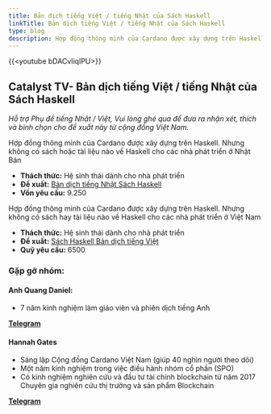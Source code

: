 ```yaml
---
title: Bản dịch tiếng Việt / tiếng Nhật của Sách Haskell
linkTitle: Bản dịch tiếng Việt / tiếng Nhật của Sách Haskell
type: blog
description: Hợp đồng thông minh của Cardano được xây dựng trên Haskell. Nhưng không có sách hay tài liệu nào về Haskell cho các nhà phát triển ở Việt Nam
---
```


{{&lt;youtube bDACvliqIPU&gt;}}

## Catalyst TV- Bản dịch tiếng Việt / tiếng Nhật của Sách Haskell

*Hỗ trợ Phụ đề tiếng Nhật / Việt, Vui lòng ghé qua để đưa ra nhận xét, thích và bình chọn cho đề xuất này từ cộng đồng Việt Nam.*

Hợp đồng thông minh của Cardano được xây dựng trên Haskell. Nhưng không có sách hoặc tài liệu nào về Haskell cho các nhà phát triển ở Nhật Bản

- **Thách thức:** Hệ sinh thái dành cho nhà phát triển
- **Đề xuất:** [Bản dịch tiếng Nhật Sách Haskell](https://cardano.ideascale.com/c/idea/404202)
- **Vốn yêu cầu:** 9.250

Hợp đồng thông minh của Cardano được xây dựng trên Haskell. Nhưng không có sách hay tài liệu nào về Haskell cho các nhà phát triển ở Việt Nam

- **Thách thức:** Hệ sinh thái dành cho nhà phát triển
- **Đề xuất:** [Sách Haskell Bản dịch tiếng Việt](https://cardano.ideascale.com/c/idea/403891)
- **Quỹ yêu cầu:** 6500

### Gặp gỡ nhóm:

#### **Anh Quang Daniel:**

- 7 năm kinh nghiệm làm giáo viên và phiên dịch tiếng Anh

[**Telegram**](https://t.me/quangdaniel)

#### **Hannah Gates**

- Sáng lập Cộng đồng Cardano Việt Nam (giúp 40 nghìn người theo dõi)
- Một năm kinh nghiệm trong việc điều hành nhóm cổ phần (SPO)
- Có kinh nghiệm nghiên cứu và đầu tư tài chính blockchain từ năm 2017 Chuyên gia nghiên cứu thị trường và sản phẩm Blockchain

[**Telegram**](https://t.me/hannahgates)
